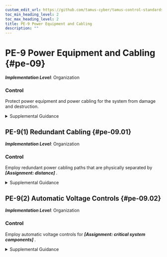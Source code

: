 ```yaml
---
custom_edit_url: https://github.com/tamus-cyber/tamus-control-standards/tree/main/content/tamus.edu/TAMUS_profile.xml
toc_min_heading_level: 2
toc_max_heading_level: 2
title: PE-9 Power Equipment and Cabling
description: ""
---
```


# PE-9 Power Equipment and Cabling {#pe-09}

_**Implementation Level**_: Organization

### Control

Protect power equipment and power cabling for the system from damage and destruction.


<details><summary>Supplemental Guidance</summary>Organizations determine the types of protection necessary for the power equipment and cabling employed at different locations that are both internal and external to organizational facilities and environments of operation. Types of power equipment and cabling include internal cabling and uninterruptable power sources in offices or data centers, generators and power cabling outside of buildings, and power sources for self-contained components such as satellites, vehicles, and other deployable systems.</details>


## PE-9(1) Redundant Cabling {#pe-09.01}

_**Implementation Level**_: Organization

### Control

Employ redundant power cabling paths that are physically separated by <strong title="pe-09.01_odp"> <em>[Assignment: distance]</em> </strong>.


<details><summary>Supplemental Guidance</summary>Physically separate and redundant power cables ensure that power continues to flow in the event that one of the cables is cut or otherwise damaged.</details>


## PE-9(2) Automatic Voltage Controls {#pe-09.02}

_**Implementation Level**_: Organization

### Control

Employ automatic voltage controls for <strong title="pe-09.02_odp"> <em>[Assignment: critical system components]</em> </strong>.


<details><summary>Supplemental Guidance</summary>Automatic voltage controls can monitor and control voltage. Such controls include voltage regulators, voltage conditioners, and voltage stabilizers.</details>
